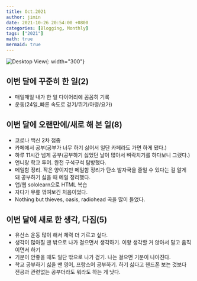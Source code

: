 ```yaml
---
title: Oct.2021
author: jimin
date: 2021-10-26 20:54:00 +0800 
categories: [Blogging, Monthly]
tags: ["2021"]
math: true
mermaid: true
---
```


![Desktop View](https://img1.daumcdn.net/thumb/R1280x0/?scode=mtistory2&fname=https%3A%2F%2Fblog.kakaocdn.net%2Fdn%2FxjQ3F%2FbtrjiLcRTnt%2FCIlWK89KYBMrCCefdXkK3k%2Fimg.jpg){: width="300"}

## 이번 달에 꾸준히 한 일(2)

- 매일매일 내가 한 일 다이어리에 꼼꼼히 기록
- 운동(24일_빠른 속도로 걷기/뛰기/아령/요가)

## 이번 달에 오랜만에/새로 해 본 일(8)

- 코로나 백신 2차 접종
- 카페에서 공부(공부가 너무 하기 싫어서 일단 카페라도 가면 하게 됐다.)
- 하루 11시간 넘게 공부(공부하기 싫었던 날이 많아서 벼락치기를 하다보니 그랬다.)
- 언니랑 학교 투어. 완전 구석구석 탐방했다.
- 메일함 정리. 작은 양이지만 메일함 정리가 탄소 발자국을 줄일 수 있다는 걸 알게 돼 공부하기 싫을 때 메일 정리했다.
- 앱/웹 sololearn으로 HTML 복습
- 자다가 무릎 꺾여보긴 처음이었다.
- Nothing but thieves, oasis, radiohead 곡을 많이 들었다.

## 이번 달에 새로 한 생각, 다짐(5)

- 유산소 운동 많이 해서 체력 더 기르고 싶다. 
- 생각이 많아질 땐 밖으로 나가 걸으면서 생각하기. 이왕 생각할 거 앉아서 말고 움직이면서 하기
- 기분이 안좋을 때도 일단 밖으로 나가 걷기. 나는 걸으면 기분이 나아진다.
- 학교 공부하기 싫을 땐 영어, 프랑스어 공부하기. 하기 싫다고 핸드폰 보는 것보다 전공과 관련없는 공부더라도 뭐라도 하는 게 낫다.